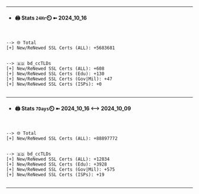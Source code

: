 

---
- #### 🖨️ **Stats** `24Hr`⏲️ ➼ 2024_10_16
```console


--> 🌐 Total
[+] New/ReNewed SSL Certs (ALL): +5683681


--> 🇧🇩 bd_ccTLDs
[+] New/ReNewed SSL Certs (ALL): +608
[+] New/ReNewed SSL Certs (Edu): +130
[+] New/ReNewed SSL Certs (Gov|Mil): +47
[+] New/ReNewed SSL Certs (ISPs): +0


```

---
- #### 🖨️ **Stats** `7Days`⏲️ ➼ 2024_10_16 <--> 2024_10_09
```console


--> 🌐 Total
[+] New/ReNewed SSL Certs (ALL): +88897772


--> 🇧🇩 bd_ccTLDs
[+] New/ReNewed SSL Certs (ALL): +12834
[+] New/ReNewed SSL Certs (Edu): +3928
[+] New/ReNewed SSL Certs (Gov|Mil): +575
[+] New/ReNewed SSL Certs (ISPs): +19


```

---

